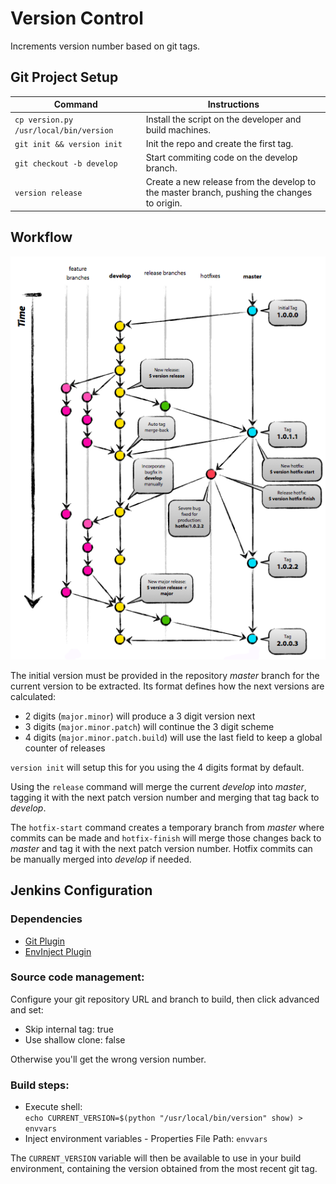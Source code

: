 # Version Control

Increments version number based on git tags.


## Git Project Setup

Command                                 | Instructions
--------------------------------------- | ---------------------------------------
`cp version.py /usr/local/bin/version`  | Install the script on the developer and build machines.
`git init && version init`              | Init the repo and create the first tag.
`git checkout -b develop`               | Start commiting code on the develop branch.
`version release`                       | Create a new release from the develop to the master branch, pushing the changes to origin.


## Workflow

![version workflow git graph](version-flow.png)

The initial version must be provided in the repository *master* branch for the current version to be extracted. Its format defines how the next versions are calculated:

 * 2 digits (`major.minor`) will produce a 3 digit version next
 * 3 digits (`major.minor.patch`) will continue the 3 digit scheme
 * 4 digits (`major.minor.patch.build`) will use the last field to keep a global counter of releases

`version init` will setup this for you using the 4 digits format by default.

Using the `release` command will merge the current *develop* into *master*, tagging it with the next patch version number and merging that tag back to *develop*.

The `hotfix-start` command creates a temporary branch from *master* where commits can be made and `hotfix-finish` will merge those changes back to *master* and tag it with the next patch version number. Hotfix commits can be manually merged into *develop* if needed.


## Jenkins Configuration

### Dependencies

* [Git Plugin](https://wiki.jenkins-ci.org/display/JENKINS/Git+Plugin)
* [EnvInject Plugin](https://wiki.jenkins-ci.org/display/JENKINS/EnvInject+Plugin)

### Source code management:

Configure your git repository URL and branch to build, then click advanced and set:

* Skip internal tag: true
* Use shallow clone: false

Otherwise you'll get the wrong version number.

### Build steps:

* Execute shell: <br />`echo CURRENT_VERSION=$(python "/usr/local/bin/version" show) > envvars`
* Inject environment variables - Properties File Path: `envvars`

The `CURRENT_VERSION` variable will then be available to use in your build environment, containing the version obtained from the most recent git tag.
